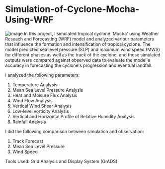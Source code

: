 # Simulation-of-Cyclone-Mocha-Using-WRF
![image](https://github.com/user-attachments/assets/00e0b30a-b07f-4eaa-9b88-dbb8988228c0)
In this project, I simulated tropical cyclone 'Mocha' using Weather Reseach and Forecasting (WRF) model and analyzed variour parameters that influence the formation and intensification of tropical cyclone. The model predicted sea level pressure (SLP) and maximum wind speed (MWS) for different phases as well as the track of the cyclone, and these simulated outputs were compared against observed data to evaluate the model's accuracy in forecasting the cyclone's progression and eventual landfall. 

I analyzed the following parameters:
1. Temperature Analysis
2. Mean Sea Level Pressure Analysis
3. Heat and Moisure Flux Analysis
4. Wind Flow Analysis
5.	Vertical Wind Shear Analysis
6.	Low-level vorticity Analysis
7.	Vertical and Horizontal Profile of Relative Humidity Analysis
8.	Rainfall Analysis

I did the following comparison between simulation and observation:
1.	Track Forecast
2.	Mean Sea Level Pressure
3.	Wind Speed

Tools Used: 
Grid Analysis and Display System (GrADS)

 
